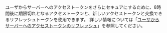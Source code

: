 ユーザからサーバーへのアクセストークンをさらにセキュアにするために、8時間後に期限切れとなるアクセストークンと、新しいアクセストークンと交換できるリフレッシュトークンを使用できます。 詳しい情報については「[ユーザからサーバーへのアクセストークンのリフレッシュ](/apps/building-github-apps/refreshing-user-to-server-access-tokens/)」を参照してください。
